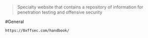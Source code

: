 > Specialty website that contains a repository of information for penetration testing and offensive security


#General 

```
https://0xffsec.com/handbook/
```